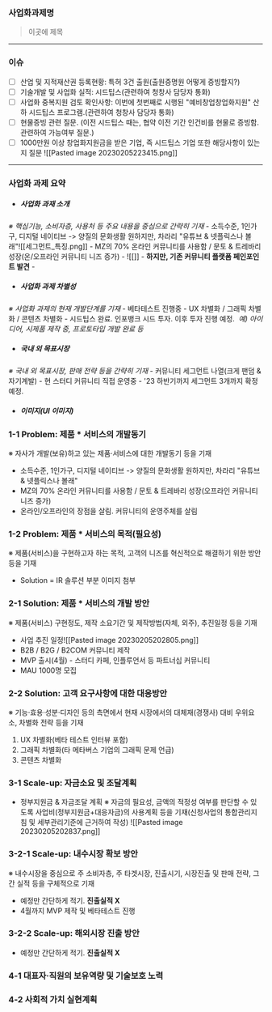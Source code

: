 ### **사업화과제명**
> 이곳에 제목
---
### **이슈**
- [ ] 산업 및 지적재산권 등록현황: 특허 3건 출원(출원증명원 어떻게 증빙할지?)
- [ ] 기술개발 및 사업화 실적: 시드팁스(관련하여 청창사 담당자 통화)
- [ ] 사업화 중복지원 검토 확인사항: 이번에 첫번째로 시행된 "예비창업창업화지원" 산하 시드팁스 프로그램.(관련하여 청창사 담당자 통화)
- [ ] 현물증빙 관련 질문. (이전 시드팁스 때는, 협약 이전 기간 인건비를 현물로 증빙함. 관련하여 가능여부 질문.)
- [ ] 1000만원 이상 창업화지원금을 받은 기업, 즉 시드팁스 기업 또한 해당사항이 있는지 질문 ![[Pasted image 20230205223415.png]]
---
### **사업화 과제 요약**
- ##### 사업화 과재 소개
_※ 핵심기능, 소비자층, 사용처 등 주요 내용을 중심으로 간략히 기재_
	- 소득수준, 1인가구, 디지털 네이티브 -> 양질의 문화생활 원하지만, 차라리 "유튜브 & 넷플릭스나 볼래"![[세그먼트_특징.png]]
	- MZ의 70% 온라인 커뮤니티를 사용함 / 문토 & 트레바리 성장(온/오프라인 커뮤니티 니즈 증가)
	- ![[]]
	- **하지만, 기존 커뮤니티 플랫폼 페인포인트 발견**
	- 
- ##### 사업화 과제 차별성
_※ 사업화 과제의 현재 개발단계를 기재_
	- 베타테스트 진행중
	- UX 차별화 / 그래픽 차별화 / 콘텐츠 차별화
	- 시드팁스 완료. 인포뱅크 시드 투자. 이후 투자 진행 예정.
 _예) 아이디어, 시제품 제작 중, 프로토타입 개발 완료 등_
- ##### 국내 외 목표시장
_※ 국내 외 목표시장, 판매 전략 등을 간략히 기재_
	- 커뮤니티 세그먼트 나열(크게 팬덤 & 자기계발)
		- 현 스터디 커뮤니티 직접 운영중
	- '23 하반기까지 세그먼트 3개까지 확정 예정.
- ##### 이미지(UI 이미지)

### **1-1 Problem: 제품 * 서비스의 개발동기**
※ 자사가 개발(보유)하고 있는 제품‧서비스에 대한 개발동기 등을 기재
- 소득수준, 1인가구, 디지털 네이티브 -> 양질의 문화생활 원하지만, 차라리 "유튜브 & 넷플릭스나 볼래"
- MZ의 70% 온라인 커뮤니티를 사용함 / 문토 & 트레바리 성장(오프라인 커뮤니티 니즈 증가)
- 온라인/오프라인의 장점을 살림. 커뮤니티의 운영주체를 살림
### **1-2 Problem: 제품 * 서비스의 목적(필요성)**
※ 제품(서비스)을 구현하고자 하는 목적, 고객의 니즈를 혁신적으로 해결하기 위한 방안 등을 기재
- Solution = IR 솔루션 부분 이미지 첨부
### **2-1 Solution: 제품 * 서비스의 개발 방안**
※ 제품(서비스) 구현정도, 제작 소요기간 및 제작방법(자체, 외주), 추진일정 등을 기재
- 사업 추진 일정![[Pasted image 20230205202805.png]]
- B2B / B2G / B2COM 커뮤니티 제작
- MVP 출시(4월) - 스터디 카페, 인플루언서 등 파트너십 커뮤니티
- MAU 1000명 모집
### **2-2 Solution: 고객 요구사항에 대한 대응방안**
※ 기능·효용·성분·디자인 등의 측면에서 현재 시장에서의 대체재(경쟁사) 대비 우위요소, 차별화 전략 등을 기재
1. UX 차별화(베타 테스트 인터뷰 포함)
2. 그래픽 차별화(타 메타버스 기업의 그래픽 문제 언급)
3. 콘텐츠 차별화
### **3-1 Scale-up: 자금소요 및 조달계획**
- 정부지원금 & 자금조달 계획
※ 자금의 필요성, 금액의 적정성 여부를 판단할 수 있도록 사업비(정부지원금+대응자금)의 사용계획 등을 기재(신청사업의 통합관리지침 및 세부관리기준에 근거하여 작성)
![[Pasted image 20230205202837.png]]
### **3-2-1 Scale-up: 내수시장 확보 방안**
※ 내수시장을 중심으로 주 소비자층, 주 타겟시장, 진출시기, 시장진출 및 판매 전략, 그간 실적 등을 구체적으로 기재
- 예정만 간단하게 적기. **진출실적 X**
- 4월까지 MVP 제작 및 베타테스트 진행
### **3-2-2 Scale-up: 해외시장 진출 방안**
- 예정만 간단하게 적기. **진출실적 X**
### **4-1 대표자·직원의 보유역량 및 기술보호 노력**

### **4-2 사회적 가치 실현계획**
